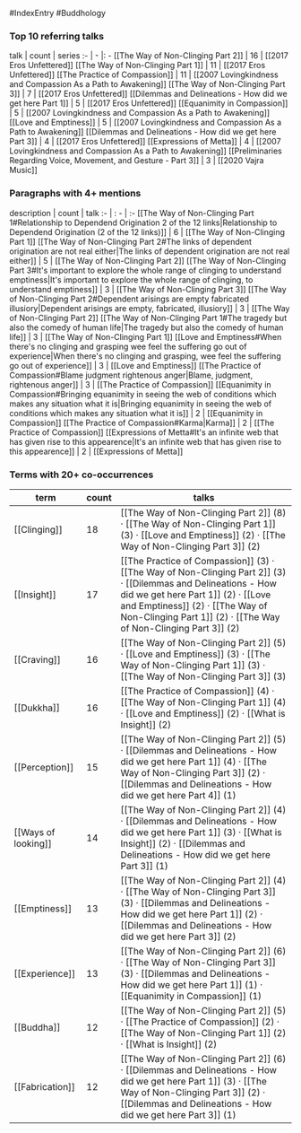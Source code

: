 #IndexEntry #Buddhology

### Top 10 referring talks
talk | count | series
:- | - |: -
[[The Way of Non-Clinging Part 2]] | 16 | [[2017 Eros Unfettered]]
[[The Way of Non-Clinging Part 1]] | 11 | [[2017 Eros Unfettered]]
[[The Practice of Compassion]] | 11 | [[2007 Lovingkindness and Compassion As a Path to Awakening]]
[[The Way of Non-Clinging Part 3]] | 7 | [[2017 Eros Unfettered]]
[[Dilemmas and Delineations - How did we get here Part 1]] | 5 | [[2017 Eros Unfettered]]
[[Equanimity in Compassion]] | 5 | [[2007 Lovingkindness and Compassion As a Path to Awakening]]
[[Love and Emptiness]] | 5 | [[2007 Lovingkindness and Compassion As a Path to Awakening]]
[[Dilemmas and Delineations - How did we get here Part 3]] | 4 | [[2017 Eros Unfettered]]
[[Expressions of Metta]] | 4 | [[2007 Lovingkindness and Compassion As a Path to Awakening]]
[[Preliminaries Regarding Voice, Movement, and Gesture - Part 3]] | 3 | [[2020 Vajra Music]]

### Paragraphs with 4+ mentions
description | count | talk
:- | : - | :-
[[The Way of Non-Clinging Part 1#Relationship to Dependend Origination 2 of the 12 links\|Relationship to Dependend Origination (2 of the 12 links)]] | 6 | [[The Way of Non-Clinging Part 1]]
[[The Way of Non-Clinging Part 2#The links of dependent origination are not real either\|The links of dependent origination are not real either]] | 5 | [[The Way of Non-Clinging Part 2]]
[[The Way of Non-Clinging Part 3#It's important to explore the whole range of clinging to understand emptiness\|It's important to explore the whole range of clinging, to understand emptiness]] | 3 | [[The Way of Non-Clinging Part 3]]
[[The Way of Non-Clinging Part 2#Dependent arisings are empty fabricated illusiory\|Dependent arisings are empty, fabricated, illusiory]] | 3 | [[The Way of Non-Clinging Part 2]]
[[The Way of Non-Clinging Part 1#The tragedy but also the comedy of human life\|The tragedy but also the comedy of human life]] | 3 | [[The Way of Non-Clinging Part 1]]
[[Love and Emptiness#When there's no clinging and grasping wee feel the suffering go out of experience\|When there's no clinging and grasping, wee feel the suffering go out of experience]] | 3 | [[Love and Emptiness]]
[[The Practice of Compassion#Blame judgment rightenous anger\|Blame, judgment, rightenous anger]] | 3 | [[The Practice of Compassion]]
[[Equanimity in Compassion#Bringing equanimity in seeing the web of conditions which makes any situation what it is\|Bringing equanimity in seeing the web of conditions which makes any situation what it is]] | 2 | [[Equanimity in Compassion]]
[[The Practice of Compassion#Karma\|Karma]] | 2 | [[The Practice of Compassion]]
[[Expressions of Metta#It's an infinite web that has given rise to this appearence\|It's an infinite web that has given rise to this appearence]] | 2 | [[Expressions of Metta]]

### Terms with 20+ co-occurrences
term | count | talks
-|-|-
[[Clinging]] | 18 | <span class="counts">[[The Way of Non-Clinging Part 2]] (8) · [[The Way of Non-Clinging Part 1]] (3) · [[Love and Emptiness]] (2) · [[The Way of Non-Clinging Part 3]] (2)</span> 
[[Insight]] | 17 | <span class="counts">[[The Practice of Compassion]] (3) · [[The Way of Non-Clinging Part 2]] (3) · [[Dilemmas and Delineations - How did we get here Part 1]] (2) · [[Love and Emptiness]] (2) · [[The Way of Non-Clinging Part 1]] (2) · [[The Way of Non-Clinging Part 3]] (2)</span> 
[[Craving]] | 16 | <span class="counts">[[The Way of Non-Clinging Part 2]] (5) · [[Love and Emptiness]] (3) · [[The Way of Non-Clinging Part 1]] (3) · [[The Way of Non-Clinging Part 3]] (3)</span> 
[[Dukkha]] | 16 | <span class="counts">[[The Practice of Compassion]] (4) · [[The Way of Non-Clinging Part 1]] (4) · [[Love and Emptiness]] (2) · [[What is Insight]] (2)</span> 
[[Perception]] | 15 | <span class="counts">[[The Way of Non-Clinging Part 2]] (5) · [[Dilemmas and Delineations - How did we get here Part 1]] (4) · [[The Way of Non-Clinging Part 3]] (2) · [[Dilemmas and Delineations - How did we get here Part 4]] (1)</span> 
[[Ways of looking]] | 14 | <span class="counts">[[The Way of Non-Clinging Part 2]] (4) · [[Dilemmas and Delineations - How did we get here Part 1]] (3) · [[What is Insight]] (2) · [[Dilemmas and Delineations - How did we get here Part 3]] (1)</span> 
[[Emptiness]] | 13 | <span class="counts">[[The Way of Non-Clinging Part 2]] (4) · [[The Way of Non-Clinging Part 3]] (3) · [[Dilemmas and Delineations - How did we get here Part 1]] (2) · [[Dilemmas and Delineations - How did we get here Part 3]] (2)</span> 
[[Experience]] | 13 | <span class="counts">[[The Way of Non-Clinging Part 2]] (6) · [[The Way of Non-Clinging Part 3]] (3) · [[Dilemmas and Delineations - How did we get here Part 1]] (1) · [[Equanimity in Compassion]] (1)</span> 
[[Buddha]] | 12 | <span class="counts">[[The Way of Non-Clinging Part 2]] (5) · [[The Practice of Compassion]] (2) · [[The Way of Non-Clinging Part 1]] (2) · [[What is Insight]] (2)</span> 
[[Fabrication]] | 12 | <span class="counts">[[The Way of Non-Clinging Part 2]] (6) · [[Dilemmas and Delineations - How did we get here Part 1]] (3) · [[The Way of Non-Clinging Part 3]] (2) · [[Dilemmas and Delineations - How did we get here Part 3]] (1)</span> 

